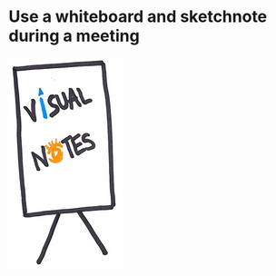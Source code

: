 # Use a whiteboard and sketchnote during a meeting
![Sketchnote during meeting](images/sketchnote-meeting.png)